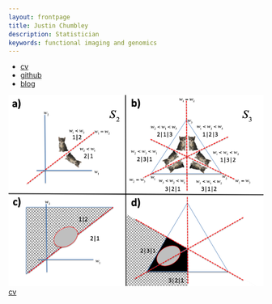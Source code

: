 ```yaml
---
layout: frontpage
title: Justin Chumbley
description: Statistician
keywords: functional imaging and genomics
---
```


<div class="navbar">
  <div class="navbar-inner">
      <ul class="nav">
          <li><a href="{{ BASE_PATH }}/docs/cv.pdf">cv</a></li>
          <li><a href="https://github.com/chumbleycode/">github</a></li>
          <li><a href="https://kbroman.org/blog">blog</a></li>
      </ul>
  </div>
</div>

[![Foo](docs/finest_order1.png)](docs/fcr_apa.pdf)
[cv](docs/finest_order1.png)
